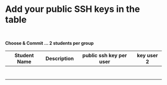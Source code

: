 # Add your public SSH keys in the table 

<br/>

**Choose & Commit ... 2 students per group**

|  Student Name	        |  Description		          	|  public ssh key per user |  key user 2    |
| :-------------------: | :-------------------------: | :----------------------: | :------------: |
|                       |                             |                          |                |
|                       |                             |                          |                |
|                       |                             |                          |                |
|                       |                             |                          |                |
|                       |                             |                          |                |
|                       |                             |                          |                |
|                       |                             |                          |                
